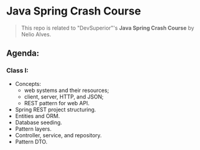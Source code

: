 # Java Spring Crash Course

> This repo is related to "DevSuperior"'s **Java Spring Crash Course** by Nelio Alves. 

## Agenda: 

### Class I: 

* Concepts:
    * web systems and their resources; 
    * client, server, HTTP, and JSON; 
    * REST pattern for web API. 
* Spring REST project structuring.
* Entities and ORM.
* Database seeding.
* Pattern layers.
* Controller, service, and repository.
* Pattern DTO.

